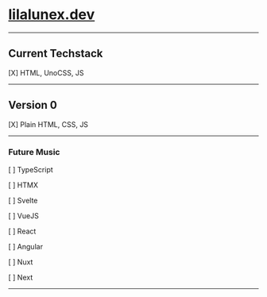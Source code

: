 # [lilalunex.dev](https://lilalunex.dev)

---

## Current Techstack

[X] HTML, UnoCSS, JS

___

## Version 0

[X] Plain HTML, CSS, JS

---

### Future Music

[ ] TypeScript

[ ] HTMX

[ ] Svelte

[ ] VueJS

[ ] React

[ ] Angular

[ ] Nuxt

[ ] Next

---